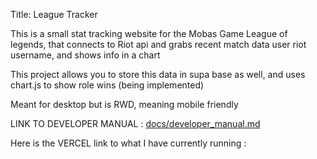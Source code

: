 
Title: League Tracker

This is a small stat tracking website for the Mobas Game League of legends, that connects to Riot api and grabs recent match data user riot username, and shows info in a chart

This project allows you to store this data in supa base as well, and uses chart.js to show role wins (being implemented)

Meant for desktop but is RWD, meaning mobile friendly 

LINK TO DEVELOPER MANUAL : [docs/developer_manual.md](https://github.com/bwyatt9/Project-final/blob/main/docs/developer_manual.md)

Here is the VERCEL link to what I have currently running : 
